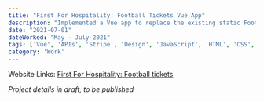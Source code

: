 ```yaml
---
title: "First For Hospitality: Football Tickets Vue App"
description: "Implemented a Vue app to replace the existing static Football fixtures table. Allowing the visitor's to filter and purchase tickets using Stripe."
date: "2021-07-01"
dateWorked: "May - July 2021"
tags: ['Vue', 'APIs', 'Stripe', 'Design', 'JavaScript', 'HTML', 'CSS', 'Responsive', 'jQuery', 'Freelance']
category: 'Work'
---
```


Website Links: [First For Hospitality: Football tickets](https://www.firstforhospitality.com/what-we-offer/football-hospitality-tickets/)

_Project details in draft, to be published_